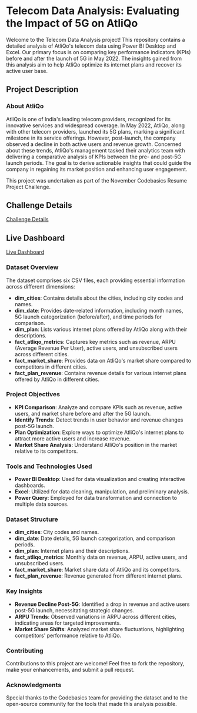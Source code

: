 # **Telecom Data Analysis: Evaluating the Impact of 5G on AtliQo**

Welcome to the Telecom Data Analysis project! This repository contains a detailed analysis of AtliQo's telecom data using Power BI Desktop and Excel. Our primary focus is on comparing key performance indicators (KPIs) before and after the launch of 5G in May 2022. The insights gained from this analysis aim to help AtliQo optimize its internet plans and recover its active user base.

## **Project Description**

### **About AtliQo**
AtliQo is one of India's leading telecom providers, recognized for its innovative services and widespread coverage. In May 2022, AtliQo, along with other telecom providers, launched its 5G plans, marking a significant milestone in its service offerings. However, post-launch, the company observed a decline in both active users and revenue growth. Concerned about these trends, AtliQo's management tasked their analytics team with delivering a comparative analysis of KPIs between the pre- and post-5G launch periods. The goal is to derive actionable insights that could guide the company in regaining its market position and enhancing user engagement.

This project was undertaken as part of the November Codebasics Resume Project Challenge.

## Challenge Details
[Challenge Details](https://codebasics.io/challenge/codebasics-resume-project-challenge)

## Live Dashboard
[Live Dashboard](https://app.powerbi.com/view?r=eyJrIjoiMGU1MmYzMzItNWE2NC00NDRmLTljOTItZTU3YmNjMWRlYzE1IiwidCI6ImM2ZTU0OWIzLTVmNDUtNDAzMi1hYWU5LWQ0MjQ0ZGM1YjJjNCJ9)

### **Dataset Overview**
The dataset comprises six CSV files, each providing essential information across different dimensions:

- **dim_cities**: Contains details about the cities, including city codes and names.
- **dim_date**: Provides date-related information, including month names, 5G launch categorization (before/after), and time periods for comparison.
- **dim_plan**: Lists various internet plans offered by AtliQo along with their descriptions.
- **fact_atliqo_metrics**: Captures key metrics such as revenue, ARPU (Average Revenue Per User), active users, and unsubscribed users across different cities.
- **fact_market_share**: Provides data on AtliQo's market share compared to competitors in different cities.
- **fact_plan_revenue**: Contains revenue details for various internet plans offered by AtliQo in different cities.

### **Project Objectives**
- **KPI Comparison**: Analyze and compare KPIs such as revenue, active users, and market share before and after the 5G launch.
- **Identify Trends**: Detect trends in user behavior and revenue changes post-5G launch.
- **Plan Optimization**: Explore ways to optimize AtliQo's internet plans to attract more active users and increase revenue.
- **Market Share Analysis**: Understand AtliQo's position in the market relative to its competitors.

### **Tools and Technologies Used**
- **Power BI Desktop**: Used for data visualization and creating interactive dashboards.
- **Excel**: Utilized for data cleaning, manipulation, and preliminary analysis.
- **Power Query**: Employed for data transformation and connection to multiple data sources.


### **Dataset Structure**
- **dim_cities**: City codes and names.
- **dim_date**: Date details, 5G launch categorization, and comparison periods.
- **dim_plan**: Internet plans and their descriptions.
- **fact_atliqo_metrics**: Monthly data on revenue, ARPU, active users, and unsubscribed users.
- **fact_market_share**: Market share data of AtliQo and its competitors.
- **fact_plan_revenue**: Revenue generated from different internet plans.

### **Key Insights**
- **Revenue Decline Post-5G**: Identified a drop in revenue and active users post-5G launch, necessitating strategic changes.
- **ARPU Trends**: Observed variations in ARPU across different cities, indicating areas for targeted improvements.
- **Market Share Shifts**: Analyzed market share fluctuations, highlighting competitors' performance relative to AtliQo.

### **Contributing**
Contributions to this project are welcome! Feel free to fork the repository, make your enhancements, and submit a pull request.


### **Acknowledgments**
Special thanks to the Codebasics team for providing the dataset and to the open-source community for the tools that made this analysis possible.

